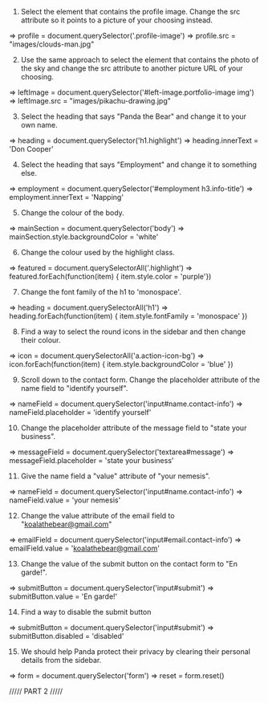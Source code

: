 1.  Select the element that contains the profile image.
Change the src attribute so it points to a picture of
your choosing instead.

  => profile = document.querySelector('.profile-image')
  => profile.src = "images/clouds-man.jpg"

2.  Use the same approach to select the element that
contains the photo of the sky and change the src
attribute to another picture URL of your choosing.

  => leftImage = document.querySelector('#left-image.portfolio-image img')
  => leftImage.src = "images/pikachu-drawing.jpg"

3.  Select the heading that says "Panda the Bear" and
change it to your own name.

  => heading = document.querySelector('h1.highlight')
  => heading.innerText = 'Don Cooper'

4.  Select the heading that says "Employment" and change
it to something else.

  => employment = document.querySelector('#employment h3.info-title')
  => employment.innerText = 'Napping'

5.  Change the colour of the body.

  => mainSection = document.querySelector('body')
  => mainSection.style.backgroundColor = 'white'

6.  Change the colour used by the highlight class.

  => featured = document.querySelectorAll('.highlight')
  => featured.forEach(function(item) { item.style.color = 'purple'})

7.  Change the font family of the h1 to 'monospace'.

  => heading = document.querySelectorAll('h1')
  => heading.forEach(function(item) { item.style.fontFamily = 'monospace' })

8.  Find a way to select the round icons in the sidebar
and then change their colour.

  => icon = document.querySelectorAll('a.action-icon-bg')
  => icon.forEach(function(item) { item.style.backgroundColor = 'blue' })

9.  Scroll down to the contact form. Change the placeholder
attribute of the name field to "identify yourself".

  => nameField = document.querySelector('input#name.contact-info')
  => nameField.placeholder = 'identify yourself'

10.  Change the placeholder attribute of the message field
to "state your business".

  => messageField = document.querySelector('textarea#message')
  => messageField.placeholder = 'state your business'

11.  Give the name field a "value" attribute of "your nemesis".

  => nameField = document.querySelector('input#name.contact-info')
  => nameField.value = 'your nemesis'

12.  Change the value attribute of the email field to
"koalathebear@gmail.com"

  => emailField = document.querySelector('input#email.contact-info')
  => emailField.value = 'koalathebear@gmail.com'

13.  Change the value of the submit button on the contact form
to "En garde!".

  => submitButton = document.querySelector('input#submit')
  => submitButton.value = 'En garde!'

14.  Find a way to disable the submit button

  => submitButton = document.querySelector('input#submit')
  => submitButton.disabled = 'disabled'

15.  We should help Panda protect their privacy by clearing
their personal details from the sidebar.

  => form = document.querySelector('form')
  => reset = form.reset()


/////  PART 2  /////
